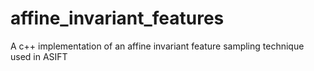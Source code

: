 # affine_invariant_features
A c++ implementation of an affine invariant feature sampling technique used in ASIFT
